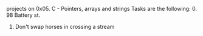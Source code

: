 projects on 0x05. C - Pointers, arrays and strings
Tasks are the following:
0. 98 Battery st.
1. Don't swap horses in crossing a stream
